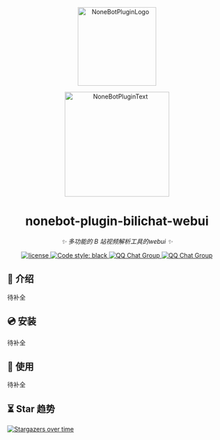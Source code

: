 <div align="center">
  <a href="https://v2.nonebot.dev/store"><img src="docs/nbp_logo.png" width="180" height="180" alt="NoneBotPluginLogo"></a>
  <br>
  <p><img src="docs/NoneBotPlugin.svg" width="240" alt="NoneBotPluginText"></p>
</div>

<div align="center">

# nonebot-plugin-bilichat-webui

_✨ 多功能的 B 站视频解析工具的webui ✨_

<a href="./LICENSE">
    <img src="https://img.shields.io/github/license/wosiwq/nonebot-plugin-bilichat-webui.svg" alt="license">
</a>

<a href="https://github.com/psf/black">
    <img src="https://img.shields.io/badge/code%20style-black-000000.svg" alt="Code style: black">
</a>

<a href="https://jq.qq.com/?_wv=1027&k=5OFifDh">
  <img src="https://img.shields.io/badge/QQ%E7%BE%A4-768887710-orange?style=flat-square" alt="QQ Chat Group">
</a>
<a href="https://jq.qq.com/?_wv=1027&k=7LWx6q4J">
  <img src="https://img.shields.io/badge/QQ%E7%BE%A4-720053992-orange?style=flat-square" alt="QQ Chat Group">
</a>

</div>

## 📖 介绍

待补全

## 💿 安装

待补全

## 🎉 使用

待补全

## ⏳ Star 趋势

[![Stargazers over time](https://starchart.cc/wosiwq/nonebot-plugin-bilichat-webui.svg)](https://starchart.cc/wosiwq/nonebot-plugin-bilichat-webui)
